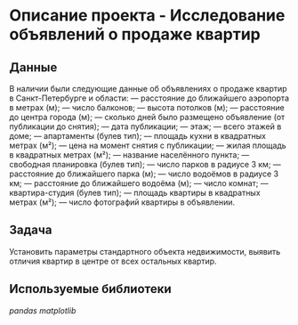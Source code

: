 # Описание проекта - Исследование объявлений о продаже квартир


## Данные

В наличии были следующие данные об объявлениях о продаже квартир в Санкт-Петербурге и области:
— расстояние до ближайшего аэропорта в метрах (м);
— число балконов;
— высота потолков (м);
— расстояние до центра города (м);
— сколько дней было размещено объявление (от публикации до снятия);
— дата публикации;
— этаж;
— всего этажей в доме;
— апартаменты (булев тип);
— площадь кухни в квадратных метрах (м²);
— цена на момент снятия с публикации;
— жилая площадь в квадратных метрах (м²);
— название населённого пункта;
— свободная планировка (булев тип);
— число парков в радиусе 3 км;
— расстояние до ближайшего парка (м);
— число водоёмов в радиусе 3 км;
— расстояние до ближайшего водоёма (м);
— число комнат;
— квартира-студия (булев тип);
— площадь квартиры в квадратных метрах (м²);
— число фотографий квартиры в объявлении.

## Задача

Установить параметры стандартного объекта недвижимости, выявить отличия квартир в центре от всех остальных квартир.
## Используемые библиотеки
*pandas*
*matplotlib*